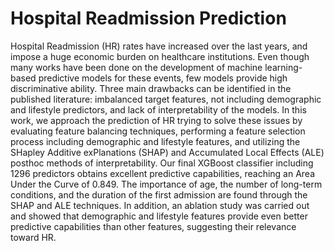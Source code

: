# Hospital Readmission Prediction

Hospital Readmission (HR) rates have increased over the last years, and impose a huge economic burden on healthcare institutions. Even though many works have been done on the development of machine learning-based predictive models for these events, few models provide high discriminative ability. Three main drawbacks can be identified in the published literature: imbalanced target features, not including demographic and lifestyle predictors, and lack of interpretability of the models. In this work, we approach the prediction of HR trying to solve these issues by evaluating feature balancing techniques, performing a feature selection process including demographic and lifestyle features, and utilizing the SHapley Additive exPlanations (SHAP) and Accumulated Local Effects (ALE) posthoc methods of interpretability. Our final XGBoost classifier including 1296 predictors obtains excellent predictive capabilities, reaching an Area Under the Curve of 0.849. The importance of age, the number of long-term conditions, and the duration of the first admission are found through the SHAP and ALE techniques. In addition, an ablation study was carried out and showed 
that demographic and lifestyle features provide even better predictive capabilities than other features, suggesting their relevance toward HR.
